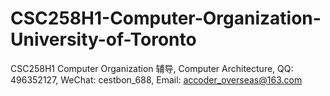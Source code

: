 # CSC258H1-Computer-Organization-University-of-Toronto
CSC258H1 Computer Organization 辅导, Computer Architecture, QQ: 496352127, WeChat: cestbon_688, Email: accoder_overseas@163.com
